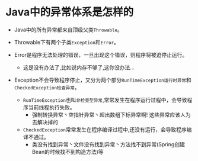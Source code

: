 # Java中的异常体系是怎样的 

- Java中的所有异常都来⾃顶级⽗类`Throwable`。 

- Throwable下有两个⼦类`Exception`和`Error`。 

- Error是程序⽆法处理的错误，⼀旦出现这个错误，则程序将被迫停⽌运⾏。 
  - 这是没有办法了,比如说内存不够了,这你没办法...

- Exception不会导致程序停⽌，⼜分为两个部分`RunTimeException运⾏时异常`和`CheckedException检查异常`。 
  - `RunTimeException`也叫`非检查型异常`,常常发⽣在程序运⾏过程中，会导致程序当前线程执⾏失败。
    - 强制转换异常丶空指针异常丶超出数组下标异常啊! 这些异常应该人为去解决掉的
  - `CheckedException`常常发⽣在程序编译过程中,还没有运行，会导致程序编译不通过。
    - 类没有找到异常丶文件没有找到异常丶方法找不到异常(Spring创建Bean的时候找不到构造方法)等

